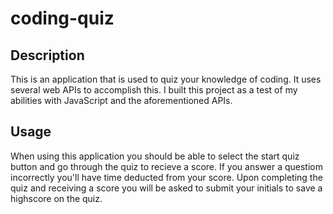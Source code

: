 # coding-quiz

## Description
This is an application that is used to quiz your knowledge of coding. It uses several web APIs to accomplish this. I built this project as a test of my abilities with JavaScript and the aforementioned APIs.

## Usage
When using this application you should be able to select the start quiz button and go through the quiz to recieve a score. If you answer a questiom incorrectly you'll have time deducted from your score. Upon completing the quiz and receiving a score you will be asked to submit your initials to save a highscore on the quiz.